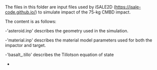 The files in this folder are input files used by iSALE2D (https://isale-code.github.io/) to simulate impact of the 75-kg CMBD impact. 

The content is as follows: 

  -'asteroid.inp' describes the geometry used in the simulation.

  -'material.inp' describes the material model parameters used for both the impactor and target. 

  -'basalt_.tillo' describes the Tillotson equation of state
  
  -
